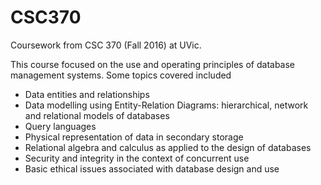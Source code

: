 # CSC370
Coursework from CSC 370 (Fall 2016) at UVic.

This course focused on the use and operating principles of database management systems.
Some topics covered included
- Data entities and relationships
- Data modelling using Entity-Relation Diagrams: hierarchical, network and relational models of databases
- Query languages
- Physical representation of data in secondary storage
- Relational algebra and calculus as applied to the design of databases
- Security and integrity in the context of concurrent use
- Basic ethical issues associated with database design and use
